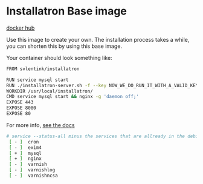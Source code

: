 # Installatron Base image

[docker hub](https://hub.docker.com/r/svlentink/installatron/)

Use this image to create your own.
The installation process takes a while,
you can shorten this by using this base image.

Your container should look something like:
```bash
FROM svlentink/installatron

RUN service mysql start
RUN ./installatron-server.sh -f --key NOW_WE_DO_RUN_IT_WITH_A_VALID_KEY
WORKDIR /usr/local/installatron/
CMD service mysql start && nginx -g 'daemon off;'
EXPOSE 443
EXPOSE 8080
EXPOSE 80

```

For more info, [see the docs](http://installatron.com/developer/server#2.3)

```bash
# service --status-all minus the services that are allready in the debian:8 docker
 [ - ]  cron
 [ - ]  exim4
 [ + ]  mysql
 [ + ]  nginx
 [ - ]  varnish
 [ - ]  varnishlog
 [ - ]  varnishncsa
```
